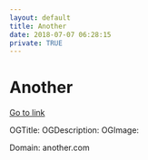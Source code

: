 ```yaml
---
layout: default
title: Another
date: 2018-07-07 06:28:15
private: TRUE
---
```


# Another

[Go to link](https://another.com)

OGTitle: 
OGDescription: 
OGImage: 

Domain: another.com


